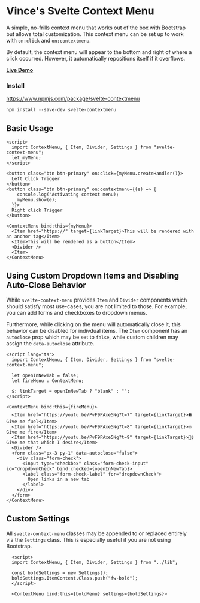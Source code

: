 # Vince's Svelte Context Menu

A simple, no-frills context menu that works out of the box with Bootstrap but allows total customization. This context menu can be set up to work with `on:click` and `on:contextmenu`.

By default, the context menu will appear to the bottom and right of where a click occurred. However, it automatically repositions itself if it overflows.

[**Live Demo**](https://vincentlaucsb.github.io/context-menu/public/)

### Install
https://www.npmjs.com/package/svelte-contextmenu

`npm install --save-dev svelte-contextmenu`

## Basic Usage
```svelte
<script>
  import ContextMenu, { Item, Divider, Settings } from "svelte-context-menu";
  let myMenu;
</script>

<button class="btn btn-primary" on:click={myMenu.createHandler()}>
  Left Click Trigger
</button>
<button class="btn btn-primary" on:contextmenu={(e) => {
    console.log("Activating context menu);
    myMenu.show(e);
  }}>
  Right click Trigger
</button>

<ContextMenu bind:this={myMenu}>
  <Item href="https://" target={linkTarget}>This will be rendered with an anchor tag</Item>
  <Item>This will be rendered as a button</Item>
  <Divider />
  <Item>
</ContextMenu>
```

## Using Custom Dropdown Items and Disabling Auto-Close Behavior
While `svelte-context-menu` provides `Item` and `Divider` components which should satisfy most use-cases, you are not limited to those.
For example, you can add forms and checkboxes to dropdown menus.

Furthermore, while clicking on the menu will automatically close it, this behavior can be disabled for indivdual items. The `Item` component has an `autoclose` prop which may be set to `false`, while custom children may assign the `data-autoclose` attribute.

```svelte
<script lang="ts">
  import ContextMenu, { Item, Divider, Settings } from "svelte-context-menu";

  let openInNewTab = false;
  let fireMenu : ContextMenu;
  
  $: linkTarget = openInNewTab ? "blank" : "";
</script>

<ContextMenu bind:this={fireMenu}>
  <Item href="https://youtu.be/PvF9PAxe5Ng?t=7" target={linkTarget}>⛽ Give me fuel</Item>
  <Item href="https://youtu.be/PvF9PAxe5Ng?t=8" target={linkTarget}>🔥 Give me fire</Item>
  <Item href="https://youtu.be/PvF9PAxe5Ng?t=9" target={linkTarget}>🧞‍♀️ Give me that which I desire</Item>
  <Divider />
  <form class="px-3 py-1" data-autoclose="false">
    <div class="form-check">
      <input type="checkbox" class="form-check-input" id="dropdownCheck" bind:checked={openInNewTab}>
      <label class="form-check-label" for="dropdownCheck">
        Open links in a new tab
      </label>
    </div>
  </form>
</ContextMenu>
```
## Custom Settings
All `svelte-context-menu` classes may be appended to or replaced entirely via the `Settings` class. This is especially useful if you are not using Bootstrap.

```svelte
  <script>
  import ContextMenu, { Item, Divider, Settings } from "../lib";

  const boldSettings = new Settings();
  boldSettings.ItemContent.Class.push("fw-bold");
  </script>

  <ContextMenu bind:this={boldMenu} settings={boldSettings}>
```
